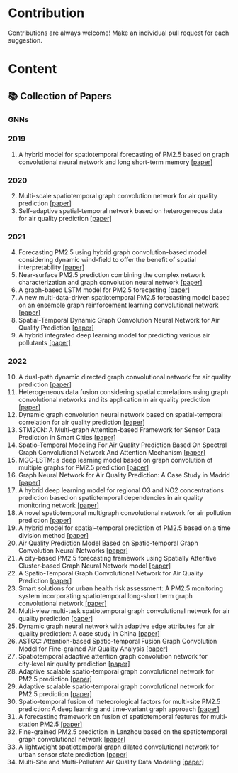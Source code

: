 # Contribution

Contributions are always welcome! Make an individual pull request for each suggestion.

# Content



## 📚 Collection of Papers

### GNNs 
### 2019
1. A hybrid model for spatiotemporal forecasting of PM2.5 based on graph
convolutional neural network and long short-term memory [[paper]](https://www.sciencedirect.com/science/article/abs/pii/S0048969719303821)
### 2020
2. Multi-scale spatiotemporal graph convolution network for air
quality prediction [[paper]](https://link.springer.com/article/10.1007/s10489-020-02054-y)
3. Self-adaptive spatial-temporal network based on
heterogeneous data for air quality prediction [[paper]](https://www.tandfonline.com/doi/full/10.1080/09540091.2020.1841095)
### 2021
4. Forecasting PM2.5 using hybrid graph convolution-based model
considering dynamic wind-field to offer the benefit of spatial
interpretability [[paper]](https://www.sciencedirect.com/science/article/abs/pii/S0269749121000518)
5. Near-surface PM2.5 prediction combining the complex network
characterization and graph convolution neural network [[paper]](https://link.springer.com/article/10.1007/s00521-021-06300-3)
6. A graph-based LSTM model for PM2.5 forecasting [[paper]](https://www.sciencedirect.com/science/article/abs/pii/S1309104221002166)
7. A new multi-data-driven spatiotemporal PM2.5 forecasting model based on
an ensemble graph reinforcement learning convolutional network [[paper]](https://www.sciencedirect.com/science/article/abs/pii/S1309104221002622)
8. Spatial-Temporal Dynamic Graph Convolution
Neural Network for Air Quality Prediction [[paper]](https://ieeexplore.ieee.org/document/9534167)
9. A hybrid integrated deep learning model for
predicting various air pollutants [[paper]](https://www.tandfonline.com/doi/full/10.1080/15481603.2021.1988429)
### 2022
10. A dual-path dynamic directed graph convolutional network for air
quality prediction [[paper]](https://www.sciencedirect.com/science/article/abs/pii/S0048969722013900)
11. Heterogeneous data fusion considering spatial correlations using graph
convolutional networks and its application in air quality prediction [[paper]](https://www.sciencedirect.com/science/article/pii/S1319157822001203)
12. Dynamic graph convolution neural network based on spatial-temporal
correlation for air quality prediction [[paper]](https://www.sciencedirect.com/science/article/abs/pii/S1574954122001868)
13. STM2CN: A Multi-graph Attention-based
Framework for Sensor Data Prediction in Smart
Cities [[paper]](https://ieeexplore.ieee.org/document/9892249)
14. Spatio-Temporal Modeling For Air Quality
Prediction Based On Spectral Graph Convolutional
Network And Attention Mechanism [[paper]](https://ieeexplore.ieee.org/document/9891881)
15. MGC‑LSTM: a deep learning model based on graph convolution
of multiple graphs for PM2.5 prediction [[paper]](https://link.springer.com/article/10.1007/s13762-022-04553-6)
16. Graph Neural Network for Air Quality Prediction:
A Case Study in Madrid [[paper]](https://ieeexplore.ieee.org/document/10005808)
17. A hybrid deep learning model for regional O3 and NO2 concentrations
prediction based on spatiotemporal dependencies in air quality
monitoring network [[paper]](https://www.sciencedirect.com/science/article/abs/pii/S0269749123000775)
18. A novel spatiotemporal multigraph convolutional network
for air pollution prediction [[paper]](https://link.springer.com/article/10.1007/s10489-022-04418-y)
19. A hybrid model for spatial–temporal prediction of PM2.5 based
on a time division method [[paper]](https://link.springer.com/article/10.1007/s13762-023-04813-z)
20. Air Quality Prediction Model Based on
Spatio-temporal Graph Convolution Neural Networks [[paper]](https://ieeexplore.ieee.org/abstract/document/10062144)
21. A city-based PM2.5 forecasting framework using Spatially Attentive
Cluster-based Graph Neural Network model [[paper]](https://www.sciencedirect.com/science/article/abs/pii/S0959652623011940)
22. A Spatio-Temporal Graph Convolutional Network for Air
Quality Prediction [[paper]](https://www.mdpi.com/2071-1050/15/9/7624)
23. Smart solutions for urban health risk assessment: A PM2.5 monitoring
system incorporating spatiotemporal long-short term graph
convolutional network [[paper]](https://www.sciencedirect.com/science/article/abs/pii/S0045653523013383)
24. Multi-view multi-task spatiotemporal graph convolutional network for air
quality prediction [[paper]](https://www.sciencedirect.com/science/article/abs/pii/S0048969723033223)
25. Dynamic graph neural network with adaptive edge attributes for
air quality prediction: A case study in China [[paper]](https://www.sciencedirect.com/science/article/pii/S240584402304954X)
26. ASTGC: Attention-based Spatio-temporal Fusion Graph Convolution
Model for Fine-grained Air Quality Analysis [[paper]](https://link.springer.com/article/10.1007/s11869-023-01369-2)
27. Spatiotemporal adaptive attention
graph convolution network
for city‑level air quality prediction [[paper]](https://www.nature.com/articles/s41598-023-39286-0)
28. Adaptive scalable spatio-temporal graph convolutional network for PM2.5
prediction [[paper]](https://www.sciencedirect.com/science/article/abs/pii/S0952197623012642)
29. Adaptive scalable spatio-temporal graph convolutional network for PM2.5
prediction [[paper]](https://www.sciencedirect.com/science/article/abs/pii/S0952197623012642)
30. Spatio-temporal fusion of meteorological factors for multi-site PM2.5
prediction: A deep learning and time-variant graph approach [[paper]](https://www.sciencedirect.com/science/article/abs/pii/S001393512302090X)
31. A forecasting framework on fusion of spatiotemporal features for
multi-station PM2.5 [[paper]](https://www.sciencedirect.com/science/article/abs/pii/S0957417423024533)
32. Fine-grained PM2.5 prediction in Lanzhou based on the spatiotemporal graph
convolutional network [[paper]](https://www.sciencedirect.com/science/article/abs/pii/S1309104223003471)
33. A lightweight spatiotemporal graph dilated convolutional network for
urban sensor state prediction [[paper]](https://www.sciencedirect.com/science/article/abs/pii/S221067072300714X)
34. Multi-Site and Multi-Pollutant Air Quality Data Modeling [[paper]](https://www.mdpi.com/2071-1050/16/1/165)

























